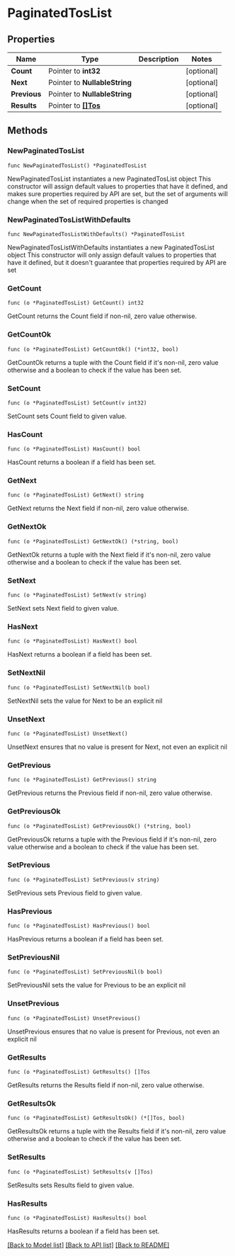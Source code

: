 # PaginatedTosList

## Properties

Name | Type | Description | Notes
------------ | ------------- | ------------- | -------------
**Count** | Pointer to **int32** |  | [optional] 
**Next** | Pointer to **NullableString** |  | [optional] 
**Previous** | Pointer to **NullableString** |  | [optional] 
**Results** | Pointer to [**[]Tos**](Tos.md) |  | [optional] 

## Methods

### NewPaginatedTosList

`func NewPaginatedTosList() *PaginatedTosList`

NewPaginatedTosList instantiates a new PaginatedTosList object
This constructor will assign default values to properties that have it defined,
and makes sure properties required by API are set, but the set of arguments
will change when the set of required properties is changed

### NewPaginatedTosListWithDefaults

`func NewPaginatedTosListWithDefaults() *PaginatedTosList`

NewPaginatedTosListWithDefaults instantiates a new PaginatedTosList object
This constructor will only assign default values to properties that have it defined,
but it doesn't guarantee that properties required by API are set

### GetCount

`func (o *PaginatedTosList) GetCount() int32`

GetCount returns the Count field if non-nil, zero value otherwise.

### GetCountOk

`func (o *PaginatedTosList) GetCountOk() (*int32, bool)`

GetCountOk returns a tuple with the Count field if it's non-nil, zero value otherwise
and a boolean to check if the value has been set.

### SetCount

`func (o *PaginatedTosList) SetCount(v int32)`

SetCount sets Count field to given value.

### HasCount

`func (o *PaginatedTosList) HasCount() bool`

HasCount returns a boolean if a field has been set.

### GetNext

`func (o *PaginatedTosList) GetNext() string`

GetNext returns the Next field if non-nil, zero value otherwise.

### GetNextOk

`func (o *PaginatedTosList) GetNextOk() (*string, bool)`

GetNextOk returns a tuple with the Next field if it's non-nil, zero value otherwise
and a boolean to check if the value has been set.

### SetNext

`func (o *PaginatedTosList) SetNext(v string)`

SetNext sets Next field to given value.

### HasNext

`func (o *PaginatedTosList) HasNext() bool`

HasNext returns a boolean if a field has been set.

### SetNextNil

`func (o *PaginatedTosList) SetNextNil(b bool)`

 SetNextNil sets the value for Next to be an explicit nil

### UnsetNext
`func (o *PaginatedTosList) UnsetNext()`

UnsetNext ensures that no value is present for Next, not even an explicit nil
### GetPrevious

`func (o *PaginatedTosList) GetPrevious() string`

GetPrevious returns the Previous field if non-nil, zero value otherwise.

### GetPreviousOk

`func (o *PaginatedTosList) GetPreviousOk() (*string, bool)`

GetPreviousOk returns a tuple with the Previous field if it's non-nil, zero value otherwise
and a boolean to check if the value has been set.

### SetPrevious

`func (o *PaginatedTosList) SetPrevious(v string)`

SetPrevious sets Previous field to given value.

### HasPrevious

`func (o *PaginatedTosList) HasPrevious() bool`

HasPrevious returns a boolean if a field has been set.

### SetPreviousNil

`func (o *PaginatedTosList) SetPreviousNil(b bool)`

 SetPreviousNil sets the value for Previous to be an explicit nil

### UnsetPrevious
`func (o *PaginatedTosList) UnsetPrevious()`

UnsetPrevious ensures that no value is present for Previous, not even an explicit nil
### GetResults

`func (o *PaginatedTosList) GetResults() []Tos`

GetResults returns the Results field if non-nil, zero value otherwise.

### GetResultsOk

`func (o *PaginatedTosList) GetResultsOk() (*[]Tos, bool)`

GetResultsOk returns a tuple with the Results field if it's non-nil, zero value otherwise
and a boolean to check if the value has been set.

### SetResults

`func (o *PaginatedTosList) SetResults(v []Tos)`

SetResults sets Results field to given value.

### HasResults

`func (o *PaginatedTosList) HasResults() bool`

HasResults returns a boolean if a field has been set.


[[Back to Model list]](../README.md#documentation-for-models) [[Back to API list]](../README.md#documentation-for-api-endpoints) [[Back to README]](../README.md)


